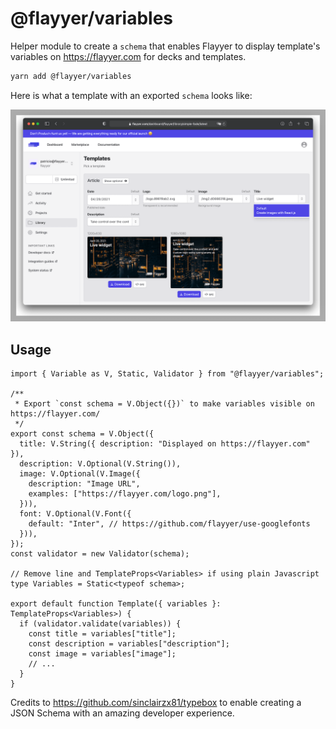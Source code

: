 # @flayyer/variables

Helper module to create a `schema` that enables Flayyer to display template's variables on https://flayyer.com for decks and templates.

```sh
yarn add @flayyer/variables
```

Here is what a template with an exported `schema` looks like:

![Final result on flayyer.com dashboard](.github/assets/dashboard.png)

## Usage

```tsx
import { Variable as V, Static, Validator } from "@flayyer/variables";

/**
 * Export `const schema = V.Object({})` to make variables visible on https://flayyer.com/
 */
export const schema = V.Object({
  title: V.String({ description: "Displayed on https://flayyer.com" }),
  description: V.Optional(V.String()),
  image: V.Optional(V.Image({
    description: "Image URL",
    examples: ["https://flayyer.com/logo.png"],
  })),
  font: V.Optional(V.Font({
    default: "Inter", // https://github.com/flayyer/use-googlefonts
  })),
});
const validator = new Validator(schema);

// Remove line and TemplateProps<Variables> if using plain Javascript
type Variables = Static<typeof schema>;

export default function Template({ variables }: TemplateProps<Variables>) {
  if (validator.validate(variables)) {
    const title = variables["title"];
    const description = variables["description"];
    const image = variables["image"];
    // ...
  }
}
```

Credits to https://github.com/sinclairzx81/typebox to enable creating a JSON Schema with an amazing developer experience.
